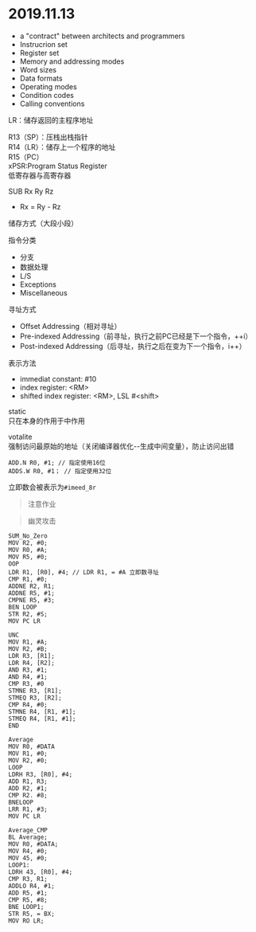 # 2019.11.13

* a "contract" between architects and programmers
* Instrucrion set
* Register set
* Memory and addressing modes
* Word sizes
* Data formats
* Operating modes
* Condition codes
* Calling conventions

LR：储存返回的主程序地址
<!-- R12：做任务抢占的时候使用 -->
R13（SP）：压栈出栈指针  
R14（LR）：储存上一个程序的地址  
R15（PC）  
xPSR:Program Status Register  
低寄存器与高寄存器  

SUB Rx Ry Rz
* Rx = Ry - Rz

储存方式（大段小段）

指令分类
* 分支
* 数据处理
* L/S
* Exceptions
* Miscellaneous

寻址方式
* Offset Addressing（相对寻址）
* Pre-indexed Addressing（前寻址，执行之前PC已经是下一个指令，++i）
* Post-indexed Addressing（后寻址，执行之后在变为下一个指令，i++）

表示方法
* immediat constant: #10
* index register: \<RM\>
* shifted index register: \<RM\>, LSL #\<shift\>

static  
只在本身的作用于中作用  

votalite  
强制访问最原始的地址（关闭编译器优化--生成中间变量），防止访问出错

```
ADD.N R0, #1; // 指定使用16位
ADDS.W R0, #1； // 指定使用32位
```

立即数会被表示为`#imeed_8r`

> 注意作业

> 幽灵攻击

```
SUM_No_Zero
MOV R2, #0;
MOV R0, #A;
MOV R5, #0;
OOP
LDR R1, [R0], #4; // LDR R1, = #A 立即数寻址
CMP R1, #0;
ADDNE R2, R1;
ADDNE R5, #1;
CMPNE R5, #3;
BEN LOOP
STR R2, #S;
MOV PC LR
```


```
UNC
MOV R1, #A;
MOV R2, #B;
LDR R3, [R1];
LDR R4, [R2];
AND R3, #1;
AND R4, #1;
CMP R3, #0
STMNE R3, [R1];
STMEQ R3, [R2];
CMP R4, #0;
STMNE R4, [R1, #1];
STMEQ R4, [R1, #1];
END
```

```
Average
MOV R0, #DATA
MOV R1, #0;
MOV R2, #0;
LOOP
LDRH R3, [R0], #4;
ADD R1, R3;
ADD R2, #1;
CMP R2. #8;
BNELOOP
LRR R1, #3;
MOV PC LR
```

```
Average_CMP
BL Average;
MOV R0, #DATA;
MOV R4, #0;
MOV 45, #0;
LOOP1:
LDRH 43, [R0], #4;
CMP R3, R1;
ADDLO R4, #1;
ADD R5, #1;
CMP R5, #8;
BNE LOOP1;
STR R5, = BX;
MOV RO LR;
```
